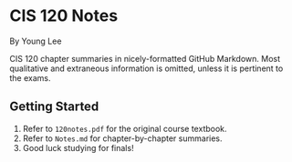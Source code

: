 # CIS 120 Notes
By Young Lee

CIS 120 chapter summaries in nicely-formatted GitHub Markdown.
Most qualitative and extraneous information is omitted, unless it is pertinent to the exams.

## Getting Started
1. Refer to `120notes.pdf` for the original course textbook.
2. Refer to `Notes.md` for chapter-by-chapter summaries.
3. Good luck studying for finals!
